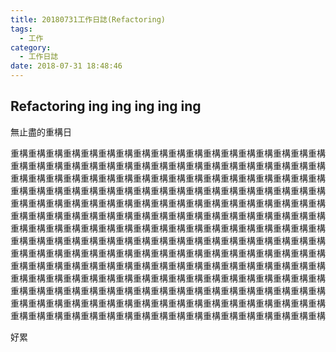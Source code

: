 ```yaml
---
title: 20180731工作日誌(Refactoring)
tags:
  - 工作
category:
  - 工作日誌
date: 2018-07-31 18:48:46
---
```

## Refactoring ing ing ing ing ing ##

無止盡的重構日

重構重構重構重構重構重構重構重構重構重構重構重構重構重構重構重構重構重構重構重構重構重構重構重構重構重構重構重構重構重構重構重構重構重構重構重構重構重構重構重構重構重構重構重構重構重構重構重構重構重構重構重構重構重構重構重構重構重構重構重構重構重構重構重構重構重構重構重構重構重構重構重構重構重構重構重構重構重構重構重構重構重構重構重構重構重構重構重構重構重構重構重構重構重構重構重構重構重構重構重構重構重構重構重構重構重構重構重構重構重構重構重構重構重構重構重構重構重構重構重構重構重構重構重構重構重構重構重構重構重構重構重構重構重構重構重構重構重構重構重構重構重構重構重構重構重構重構重構重構重構重構重構重構重構重構重構重構重構重構重構重構重構重構重構重構重構重構重構重構重構重構重構重構重構重構重構重構重構重構重構重構重構重構重構重構重構重構重構重構重構重構重構重構重構重構重構重構重構重構重構重構重構重構重構重構重構重構重構重構重構重構重構重構重構重構重構重構重構重構重構重構重構重構重構重構重構重構重構重構重構重構重構重構重構重構重構重構重構重構重構重構重構重構重構重構重構重構重構重構重構重構重構

好累